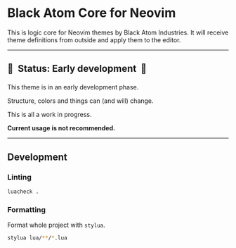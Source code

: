 # Black Atom Core for Neovim

This is logic core for Neovim themes by Black Atom Industries.
It will receive theme definitions from outside and apply them to the editor.

---

## 🚧 &nbsp;Status: Early development &nbsp;🚧</p>

This theme is in an early development phase.

Structure, colors and things can (and will) change.

This is all a work in progress.

**Current usage is not recommended.**

---

## Development

### Linting

```bash
luacheck .
```

### Formatting

Format whole project with `stylua`.

```bash
stylua lua/**/*.lua
```
